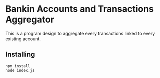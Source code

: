 # Bankin Accounts and Transactions Aggregator

This is a program design to aggregate every transactions linked to every existing account.

## Installing

```
npm install
node index.js
```

